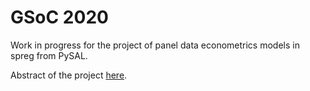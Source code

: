 # GSoC 2020
Work in progress for the project of panel data econometrics models in spreg from PySAL.

Abstract of the project [here](https://summerofcode.withgoogle.com/projects/#6472262816890880).
